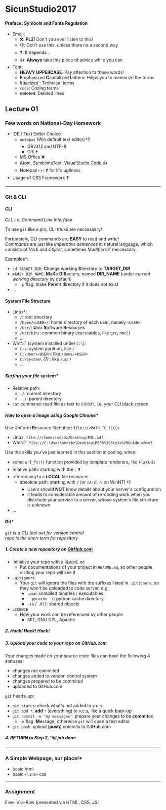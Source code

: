 # SicunStudio2017

#### Preface: Symbols and Fonts Regulation

- Emoji:
  - :x:: **PLZ**! Don't you ever listen to this!
  - :thumbsdown:: Don't use this, unless there no a second way
  - :question:: It depends...
  - :thumbsup:: **Always** take this piece of advice while you can
- Font:
  - **HEAVY UPPERCASE**: Pay attention to these words!
  - **E**mphasized **C**apitalized **L**etters: Helps you to memorize the terms
  - *Italicized* : Technical terms
  - `code`: Coding terms
  - ~~deleted~~: Deleted lines


## Lecture 01

### Few words on National-Day Homework

- IDE / Text Editor Choice
  - `notepad` (Win default text editor) :thumbsdown:
    - GB2312 and UTF-8
    - CRLF
  - MS Office :x:
  - Atom, SumblimeText, VisualStudio Code :thumbsup:
  - Notepad++: :question: for it's ugliness
- Usage of CSS Framework :question:


----------------------------------------------------------------

### Git & CLI


#### CLI

_CLI, i.e. Command Line Interface_

To use `git` like a pro, CLI tricks are neccessary!  

Fortunately, CLI commands are **EASY** to read and write!  
*Commands* are just like *imperative sentences* in natural language, which consists of *Verb* and *Object*, sometimes *Modifiers* if neccessary.  

Examples\*:  
- `cd TARGET_DIR`: **C**hange working **D**irectory to **TARGET_DIR**
- `mkdir DIR_NAME`: **M**a**K**e **DIR**ectory, named **DIR_NAME** (under *current working directory* by default)
  - `-p` flag: make **P**arent directory if it does not exist
- ...  


#### System File Structure

- Linux\*:
  - `/`: root directory
  - `/home/<USER>/`: home directory of each user, namely `<USER>`
  - `/usr/`: **U**nix **S**oftware **R**esources
  - `/usr/bin/`: common binary executables, like `gcc`, `nmcli`
  - ...  
- WinNT (system installed under `C:\`):
  - `C:\`: system partition, like `/`
  - `C:\User\<USER>`: like `/home/<USER>`
  - `C:\System\` *(?)* : like `/usr/`
  - ...

##### Surfing your file system\*

- Relative path:
  - `./`: current directory
  - `../`: parent directory
- `cat` command: read file as text to `STDOUT`, i.e. your CLI black screen

##### How to open a image using Google Chrome\*

Use **U**niform **R**esource **I**dentifier: `file://<PATH_TO_FILE>`  

- Linux: `file:///home/smdsbz/Desktop/ESL.pdf`
- WinNT: `file://C:\User\smdsbz\Desktop\PEP8%20Style%20Guide.mhtml`


Use the skills you've just learned in this section in coding, when:
  - some `url_for()` function provided by template renderers, like `Flask` :thumbsup:
  - relative path: starting with the `.` :question:
  - referencing to a **LOCAL** file resource:
    - absolute path: starting with `/` (or `[A-Z]:\` on WinNT) :thumbsdown:
      - Users should **NOT** know details about your server's configuration
      - It leads to considerable amount of re-coding work when you distribute your service to a server, whose system's file structure is unknown
  - ...


#### Git\*

_`git` is a CLI tool-set for version control_  
_repo is the short term for repository_

##### 1. Create a new *repository* on [GitHub.com](https://github.com)
- Initialize your repo with a `README.md`
  - Put documentations of your project in `README.md`, so other people visiting your repo will see it
- `.gitignore`
  - Your `git` will ignore the files with the suffixes listed in `.gitignore`, so they won't be uploaded to code server, e.g:
    - `.exe`: compiled binaries / executables
    - `__pycache__/`: python cache directory
    - `.so` / `.dll`: shared objects
- `LICENCE`
  - How your work can be referenced by other people
    - MIT, GNU GPL, Apache

##### 2. Hack! Hack! Hack!

##### 3. Upload your code to your repo on GitHub.com

Your changes made on your source code files can have the following 4 statuses:
- changes not commited
- changes added to version control system
- changes prepared to be commited
- uploaded to GitHub.com

`git` heads-up:
- `git status`: check what's not added to v.c.s.
- `git add *`: **add** `*` (everything) to v.c.s, like a quick back-up
- `git commit -m 'my messages'`: prepare your changes to be **commit**ed
  - `-m` flag: **M**essage, otherwise `git` will open a text editor
- `git push`: upload (**push**) commits to GitHub.com

##### 4. RETURN to Step 2, 'till job done

------------------------------------------------------------

### A Simple Webpage, sur place!\*

- basic html
- basic `<link>` css

------------------------------------------------------------

### Assignment

Five-in-a-Row (presented via HTML, CSS, JS)
